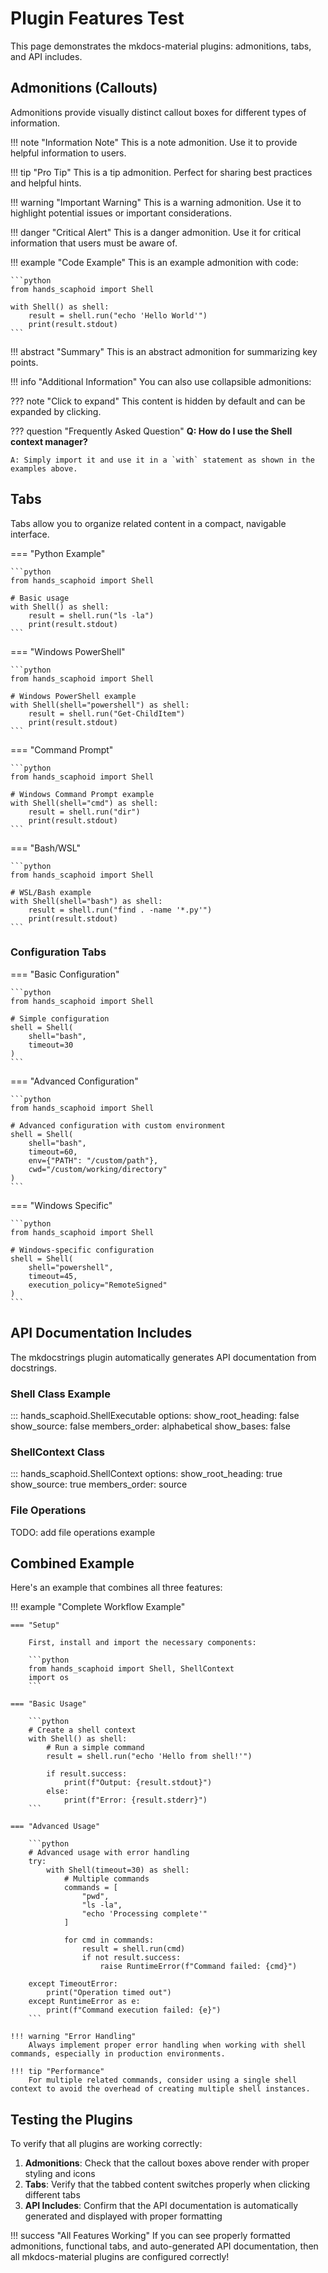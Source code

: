 # Plugin Features Test

This page demonstrates the mkdocs-material plugins: admonitions, tabs, and API includes.

## Admonitions (Callouts)

Admonitions provide visually distinct callout boxes for different types of information.

!!! note "Information Note"
    This is a note admonition. Use it to provide helpful information to users.

!!! tip "Pro Tip"
    This is a tip admonition. Perfect for sharing best practices and helpful hints.

!!! warning "Important Warning"
    This is a warning admonition. Use it to highlight potential issues or important considerations.

!!! danger "Critical Alert"
    This is a danger admonition. Use it for critical information that users must be aware of.

!!! example "Code Example"
    This is an example admonition with code:
    
    ```python
    from hands_scaphoid import Shell
    
    with Shell() as shell:
        result = shell.run("echo 'Hello World'")
        print(result.stdout)
    ```

!!! abstract "Summary"
    This is an abstract admonition for summarizing key points.

!!! info "Additional Information"
    You can also use collapsible admonitions:

??? note "Click to expand"
    This content is hidden by default and can be expanded by clicking.

??? question "Frequently Asked Question"
    **Q: How do I use the Shell context manager?**
    
    A: Simply import it and use it in a `with` statement as shown in the examples above.

## Tabs

Tabs allow you to organize related content in a compact, navigable interface.

=== "Python Example"

    ```python
    from hands_scaphoid import Shell
    
    # Basic usage
    with Shell() as shell:
        result = shell.run("ls -la")
        print(result.stdout)
    ```

=== "Windows PowerShell"

    ```python
    from hands_scaphoid import Shell
    
    # Windows PowerShell example
    with Shell(shell="powershell") as shell:
        result = shell.run("Get-ChildItem")
        print(result.stdout)
    ```

=== "Command Prompt"

    ```python
    from hands_scaphoid import Shell
    
    # Windows Command Prompt example
    with Shell(shell="cmd") as shell:
        result = shell.run("dir")
        print(result.stdout)
    ```

=== "Bash/WSL"

    ```python
    from hands_scaphoid import Shell
    
    # WSL/Bash example
    with Shell(shell="bash") as shell:
        result = shell.run("find . -name '*.py'")
        print(result.stdout)
    ```

### Configuration Tabs

=== "Basic Configuration"

    ```python
    from hands_scaphoid import Shell
    
    # Simple configuration
    shell = Shell(
        shell="bash",
        timeout=30
    )
    ```

=== "Advanced Configuration"

    ```python
    from hands_scaphoid import Shell
    
    # Advanced configuration with custom environment
    shell = Shell(
        shell="bash",
        timeout=60,
        env={"PATH": "/custom/path"},
        cwd="/custom/working/directory"
    )
    ```

=== "Windows Specific"

    ```python
    from hands_scaphoid import Shell
    
    # Windows-specific configuration
    shell = Shell(
        shell="powershell",
        timeout=45,
        execution_policy="RemoteSigned"
    )
    ```

## API Documentation Includes

The mkdocstrings plugin automatically generates API documentation from docstrings.

### Shell Class Example

::: hands_scaphoid.ShellExecutable
    options:
      show_root_heading: false
      show_source: false
      members_order: alphabetical
      show_bases: false

### ShellContext Class

::: hands_scaphoid.ShellContext
    options:
      show_root_heading: true
      show_source: true
      members_order: source

### File Operations

TODO: add file operations example

## Combined Example

Here's an example that combines all three features:

!!! example "Complete Workflow Example"

    === "Setup"
    
        First, install and import the necessary components:
        
        ```python
        from hands_scaphoid import Shell, ShellContext
        import os
        ```
    
    === "Basic Usage"
    
        ```python
        # Create a shell context
        with Shell() as shell:
            # Run a simple command
            result = shell.run("echo 'Hello from shell!'")
            
            if result.success:
                print(f"Output: {result.stdout}")
            else:
                print(f"Error: {result.stderr}")
        ```
    
    === "Advanced Usage"
    
        ```python
        # Advanced usage with error handling
        try:
            with Shell(timeout=30) as shell:
                # Multiple commands
                commands = [
                    "pwd",
                    "ls -la",
                    "echo 'Processing complete'"
                ]
                
                for cmd in commands:
                    result = shell.run(cmd)
                    if not result.success:
                        raise RuntimeError(f"Command failed: {cmd}")
                        
        except TimeoutError:
            print("Operation timed out")
        except RuntimeError as e:
            print(f"Command execution failed: {e}")
        ```

    !!! warning "Error Handling"
        Always implement proper error handling when working with shell commands, especially in production environments.

    !!! tip "Performance"
        For multiple related commands, consider using a single shell context to avoid the overhead of creating multiple shell instances.

## Testing the Plugins

To verify that all plugins are working correctly:

1. **Admonitions**: Check that the callout boxes above render with proper styling and icons
2. **Tabs**: Verify that the tabbed content switches properly when clicking different tabs
3. **API Includes**: Confirm that the API documentation is automatically generated and displayed with proper formatting

!!! success "All Features Working"
    If you can see properly formatted admonitions, functional tabs, and auto-generated API documentation, then all mkdocs-material plugins are configured correctly!